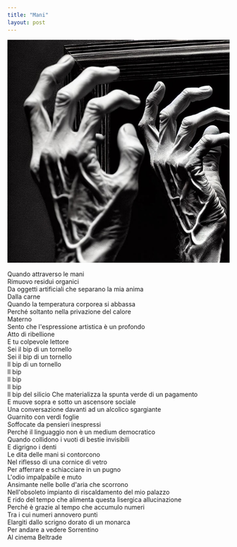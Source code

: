 ```yaml
---
title: "Mani"
layout: post
---
```


![](/assets/images/mani.png)

Quando attraverso le mani  
Rimuovo residui organici  
Da oggetti artificiali che separano la mia anima  
Dalla carne  
Quando la temperatura corporea si abbassa  
Perché soltanto nella privazione del calore  
Materno  
Sento che l'espressione artistica è un profondo  
Atto di ribellione  
E tu colpevole lettore  
Sei il bip di un tornello  
Sei il bip di un tornello  
Il bip di un tornello  
Il bip  
Il bip  
Il bip  
Il bip del silicio
Che materializza la spunta verde di un pagamento  
E muove sopra e sotto un ascensore sociale  
Una conversazione davanti ad un alcolico sgargiante  
Guarnito con verdi foglie  
Soffocate da pensieri inespressi  
Perché il linguaggio non è un medium democratico  
Quando collidono i vuoti di bestie invisibili  
E digrigno i denti  
Le dita delle mani si contorcono  
Nel riflesso di una cornice di vetro  
Per afferrare e schiacciare in un pugno  
L'odio impalpabile e muto  
Ansimante nelle bolle d'aria che scorrono  
Nell'obsoleto impianto di riscaldamento del mio palazzo  
E rido del tempo che alimenta questa lisergica allucinazione  
Perché è grazie al tempo che accumulo numeri  
Tra i cui numeri annovero punti  
Elargiti dallo scrigno dorato di un monarca  
Per andare a vedere Sorrentino  
Al cinema Beltrade